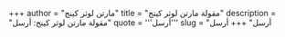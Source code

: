 +++
author = "مارتن لوثر كينج"
title = "مقولة مارتن لوثر كينج"
description = "مقولة مارتن لوثر كينج: أرسل"
quote = '''أرسل'''
slug = "أرسل"
+++
أرسل
